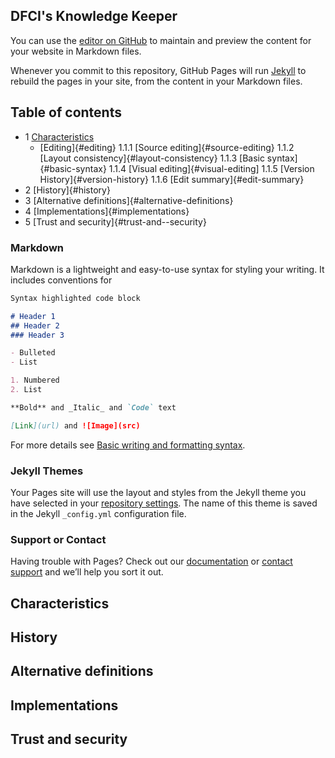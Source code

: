 ## DFCI's Knowledge Keeper

You can use the [editor on GitHub](https://github.com/Ron-li/Ron-li.github.io/edit/main/README.md) to maintain and preview the content for your website in Markdown files.

Whenever you commit to this repository, GitHub Pages will run [Jekyll](https://jekyllrb.com/) to rebuild the pages in your site, from the content in your Markdown files.

## Table of contents

- 1 [Characteristics](#characteristics)  
  * [Editing]{#editing}
    1.1.1 [Source editing]{#source-editing}
    1.1.2 [Layout consistency]{#layout-consistency}
    1.1.3 [Basic syntax]{#basic-syntax}
    1.1.4 [Visual editing]{#visual-editing]
    1.1.5 [Version History]{#version-history}
    1.1.6 [Edit summary]{#edit-summary}
- 2 [History]{#history}
- 3 [Alternative definitions]{#alternative-definitions}
- 4 [Implementations]{#implementations}
- 5 [Trust and security]{#trust-and--security}



### Markdown

Markdown is a lightweight and easy-to-use syntax for styling your writing. It includes conventions for

```markdown
Syntax highlighted code block

# Header 1
## Header 2
### Header 3

- Bulleted
- List

1. Numbered
2. List

**Bold** and _Italic_ and `Code` text

[Link](url) and ![Image](src)
```

For more details see [Basic writing and formatting syntax](https://docs.github.com/en/github/writing-on-github/getting-started-with-writing-and-formatting-on-github/basic-writing-and-formatting-syntax).

### Jekyll Themes

Your Pages site will use the layout and styles from the Jekyll theme you have selected in your [repository settings](https://github.com/Ron-li/Ron-li.github.io/settings/pages). The name of this theme is saved in the Jekyll `_config.yml` configuration file.

### Support or Contact

Having trouble with Pages? Check out our [documentation](https://docs.github.com/categories/github-pages-basics/) or [contact support](https://support.github.com/contact) and we’ll help you sort it out.

## Characteristics

## History

## Alternative definitions

## Implementations

## Trust and security
